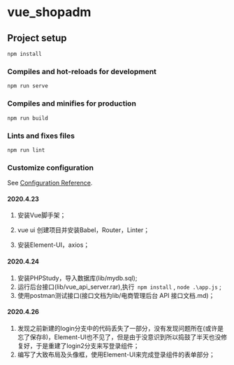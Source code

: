 # vue_shopadm

## Project setup
```
npm install
```

### Compiles and hot-reloads for development
```
npm run serve
```

### Compiles and minifies for production
```
npm run build
```

### Lints and fixes files
```
npm run lint
```

### Customize configuration
See [Configuration Reference](https://cli.vuejs.org/config/).



#### 2020.4.23 
 1. 安装Vue脚手架；

 2. vue ui 创建项目并安装Babel，Router，Linter；

 3. 安装Element-UI，axios；

#### 2020.4.24
1. 安装PHPStudy，导入数据库(lib/mydb.sql);
2. 运行后台接口(lib/vue_api_server.rar),执行` npm install` , `node .\app.js` ;
2. 使用postman测试接口(接口文档为lib/电商管理后台 API 接口文档.md)；

#### 2020.4.26
1. 发现之前新建的login分支中的代码丢失了一部分，没有发现问题所在(或许是忘了保存8)，Element-UI也不见了，但是由于没意识到所以捣鼓了半天也没修复好，于是重建了login2分支来写登录组件；
2. 编写了大致布局及头像框，使用Element-UI来完成登录组件的表单部分；